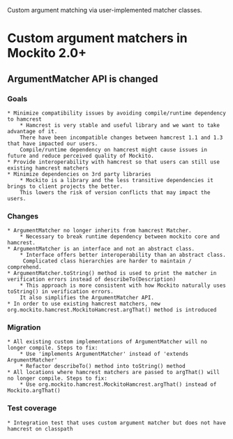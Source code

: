 Custom argument matching via user-implemented matcher classes.

# Custom argument matchers in Mockito 2.0+

## ArgumentMatcher API is changed

### Goals

    * Minimize compatibility issues by avoiding compile/runtime dependency to hamcrest
        * Hamcrest is very stable and useful library and we want to take advantage of it.
        There have been incompatible changes between hamcrest 1.1 and 1.3 that have impacted our users.
        Compile/runtime dependency on hamcrest might cause issues in future and reduce perceived quality of Mockito.
    * Provide interoperability with hamcrest so that users can still use existing hamcrest matchers
    * Minimize dependencies on 3rd party libraries
        * Mockito is a library and the less transitive dependencies it brings to client projects the better.
        This lowers the risk of version conflicts that may impact the users.

### Changes
    * ArgumentMatcher no longer inherits from hamcrest Matcher.
        * Necessary to break runtime dependency between mockito core and hamcrest.
    * ArgumentMatcher is an interface and not an abstract class.
        * Interface offers better interoperability than an abstract class.
         Complicated class hierarchies are harder to maintain / comprehend.
    * ArgumentMatcher.toString() method is used to print the matcher in verification errors instead of describeTo(Description)
        * This approach is more consistent with how Mockito naturally uses toString() in verification errors.
        It also simplifies the ArgumentMatcher API.
    * In order to use existing hamcrest matchers, new org.mockito.hamcrest.MockitoHamcrest.argThat() method is introduced

### Migration
    * All existing custom implementations of ArgumentMatcher will no longer compile. Steps to fix:
        * Use 'implements ArgumentMatcher' instead of 'extends ArgumentMatcher'
        * Refactor describeTo() method into toString() method
    * All locations where hamcrest matchers are passed to argThat() will no longer compile. Steps to fix:
        * Use org.mockito.hamcrest.MockitoHamcrest.argThat() instead of Mockito.argThat()

###  Test coverage

    * Integration test that uses custom argument matcher but does not have hamcrest on classpath
